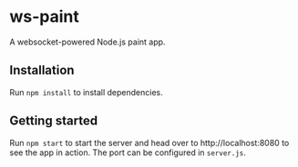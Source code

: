 ws-paint
========
A websocket-powered Node.js paint app.


Installation
------------
Run `npm install` to install dependencies.


Getting started
---------------
Run `npm start` to start the server and head over to http://localhost:8080 to see the app in action.
The port can be configured in `server.js`.
